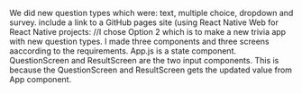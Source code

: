 We did new question types which were: text, multiple choice, dropdown and survey.
include a link to a GitHub pages site (using React Native Web for React Native projects: 
//I chose Option 2 which is to make a new trivia app with new question types. I made three components and three screens aaccording to the requirements. App.js is a state component. QuestionScreen and ResultScreen are the two input components. This is because the QuestionScreen and ResultScreen gets the updated value from App component.